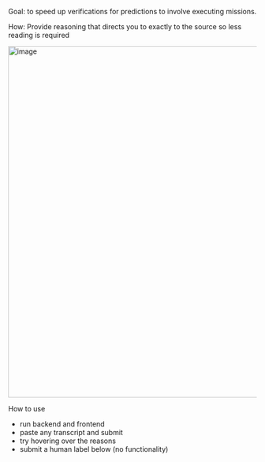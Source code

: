 Goal: to speed up verifications for predictions to involve executing missions.

How: Provide reasoning that directs you to exactly to the source so less reading is required

<img width="863" height="712" alt="image" src="https://github.com/user-attachments/assets/65fd3693-ab4a-4ff1-a5ec-1250d023e6fd" />

How to use
- run backend and frontend
- paste any transcript and submit
- try hovering over the reasons
- submit a human label below (no functionality)

